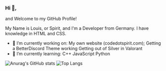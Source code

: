 ### Hi 👋,

and Welcome to my GitHub Profile!

My Name is Louis, or Spirit, and I'm a Developer from Germany. I have knowledge in HTML and CSS.

- 🔭 I’m currently working on:
  My own website (codedotspirit.com);
  Getting a BetterDiscord Theme working
  Getting out of Silver in Valorant
- 🌱 I’m currently learning:
  C++
  JavaScript
  Python
  
![Anurag's GitHub stats](https://github-readme-stats.vercel.app/api?username=SpiritLetsPlays&show_icons=true&theme=synthwave)
![Top Langs](https://github-readme-stats.vercel.app/api/top-langs/?username=SpiritLetsPlays&layout=compact)
